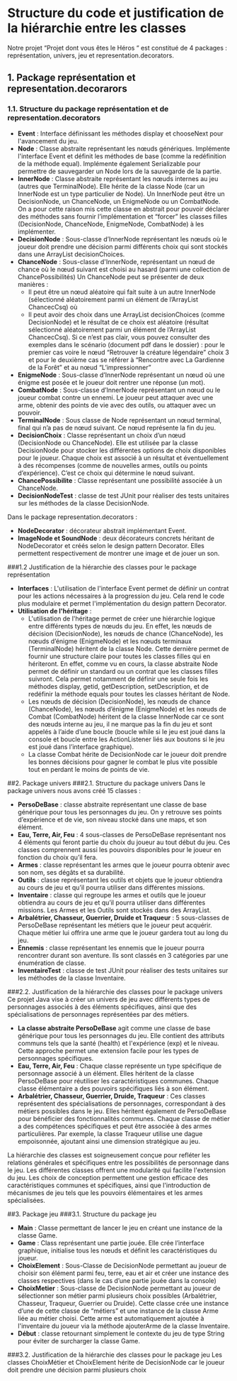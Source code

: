 # Structure du code et justification de la hiérarchie entre les classes
Notre projet “Projet dont vous êtes le Héros “ est constitué de 4 packages : représentation, univers, jeu et representation.decorators.
## 1. Package représentation et representation.decorarors
### 1.1. Structure du package représentation et de representation.decorators
-	**Event** : Interface définissant les méthodes display et chooseNext pour l'avancement du jeu.
-	**Node** : Classe abstraite représentant les nœuds génériques. Implémente l'interface Event et définit les méthodes de base (comme la redéfinition de la méthode equal). Implémente également Serializable pour permettre de sauvegarder un Node lors de la sauvegarde de la partie.
- **InnerNode** : Classe abstraite représentant les nœuds internes au jeu (autres que TerminalNode). Elle hérite de la classe Node (car un InnerNode est un type particulier de Node). Un InnerNode peut être un DecisionNode, un ChanceNode, un EnigmeNode ou un CombatNode. On a pour cette raison mis cette classe en abstrait pour pouvoir déclarer des méthodes sans fournir l’implémentation et “forcer” les classes filles (DecisionNode, ChanceNode, EnigmeNode, CombatNode) à les implémenter.
-	**DecisionNode** : Sous-classe d’InnerNode représentant les nœuds où le joueur doit prendre une décision parmi différents choix qui sont stockés dans une ArrayList decisionChoices.
-	**ChanceNode** : Sous-classe d'InnerNode, représentant un nœud de chance où le nœud suivant est choisi au hasard (parmi une collection de ChancePossibilités) Un ChanceNode peut se présenter de deux manières :
    -	Il peut être un nœud aléatoire qui fait suite à un autre InnerNode (sélectionné aléatoirement parmi un élément de l’ArrayList ChancecCsq) où
    -	Il peut avoir des choix dans une ArrayList decisionChoices (comme DecisionNode) et le résultat de ce choix est aléatoire (résultat sélectionné aléatoirement parmi un élément de l’ArrayList ChancecCsq). Si ce n’est pas clair, vous pouvez consulter des exemples dans le scénario (document pdf dans le dossier) : pour le premier cas voire le nœud “Retrouver la créature légendaire” choix 3 et pour le deuxième cas se référer à “Rencontre avec La Gardienne de la Forêt” et au nœud “L’impressionner”
-	**EnigmeNode** : Sous-classe d’InnerNode représentant un nœud où une énigme est posée et le joueur doit rentrer une réponse (un mot).
-	**CombatNode** : Sous-classe d’InnerNode représentant un nœud ou le joueur combat contre un ennemi. Le joueur peut attaquer avec une arme, obtenir des points de vie avec des outils, ou attaquer avec un pouvoir.
-	**TerminalNode** : Sous classe de Node représentant un nœud terminal, final qui n’a pas de nœud suivant. Ce nœud représente la fin du jeu.
-	**DecisionChoix** : Classe représentant un choix d’un nœud (DecisionNode ou ChanceNode). Elle est utilisée par la classe DecisionNode pour stocker les différentes options de choix disponibles pour le joueur. Chaque choix est associé à un résultat et éventuellement à des récompenses (comme de nouvelles armes, outils ou points d’expérience). C’est ce choix qui détermine le nœud suivant.
-	**ChancePossibilite** : Classe représentant une possibilité associée à un ChanceNode.
-	**DecisionNodeTest** : classe de test JUnit pour réaliser des tests unitaires sur les méthodes de la classe DecisionNode.

Dans le package representation.decorators :
-	**NodeDecorator** : décorateur abstrait implémentant Event.
-	**ImageNode et SoundNode** : deux décorateurs concrets héritant de NodeDecorator et créés selon le design pattern Decorator. Elles permettent respectivement de montrer une image et de jouer un son.

###1.2 Justification de la hiérarchie des classes pour le package représentation
-	**Interfaces** : L'utilisation de l'interface Event permet de définir un contrat pour les actions nécessaires à la progression du jeu. Cela rend le code plus modulaire et permet l'implémentation du design pattern Decorator.
-	**Utilisation de l'héritage** :
      -	L'utilisation de l'héritage permet de créer une hiérarchie logique entre différents types de nœuds du jeu. En effet, les nœuds de décision (DecisionNode), les nœuds de chance (ChanceNode), les nœuds d’énigme (EnigmeNode) et les nœuds terminaux (TerminalNode) héritent de la classe Node. Cette dernière permet de fournir une structure claire pour toutes les classes filles qui en hériteront. En effet, comme vu en cours, la classe abstraite Node permet de définir un standard ou un contrat que les classes filles suivront. Cela permet notamment de définir une seule fois les méthodes display, getid, getDescription, setDescription, et de redéfinir la méthode equals pour toutes les classes héritant de Node.
      - Les nœuds de décision (DecisionNode), les nœuds de chance (ChanceNode), les nœuds d’énigme (EnigmeNode) et les nœuds de Combat (CombatNode) héritent de la classe InnerNode car ce sont des nœuds interne au jeu, il ne marque pas la fin du jeu et sont appelés à l’aide d’une boucle (boucle while si le jeu est joué dans la console et boucle entre les ActionListener liés aux boutons si le jeu est joué dans l’interface graphique).
      - La classe Combat hérite de DecisionNode car le joueur doit prendre les bonnes décisions pour gagner le combat le plus vite possible tout en perdant le moins de points de vie.

##2. Package univers
###2.1. Structure du package univers
Dans le package univers nous avons créé 15 classes :
-	**PersoDeBase** : classe abstraite représentant une classe de base générique pour tous les personnages du jeu. On y retrouve ses points d’expérience et de vie, son niveau stocké dans une maps, et son élément.
-	**Eau, Terre, Air, Feu** : 4 sous-classes de PersoDeBase représentant nos 4 éléments qui feront partie du choix du joueur au tout début du jeu. Ces classes comprennent aussi les pouvoirs disponibles pour le joueur en fonction du choix qu’il fera.
-	**Armes** : classe représentant les armes que le joueur pourra obtenir avec son nom, ses dégâts et sa durabilité.
-	**Outils** : classe représentant les outils et objets que le joueur obtiendra au cours de jeu et qu’il pourra utiliser dans différentes missions.
-	**Inventaire** : classe qui regroupe les armes et outils que le joueur obtiendra au cours de jeu et qu’il pourra utiliser dans différentes missions. Les Armes et les Outils sont stockés dans des ArrayList.
-	**Arbalétrier, Chasseur, Guerrier, Druide et Traqueur** : 5 sous-classes de PersoDeBase représentant les métiers que le joueur peut acquérir. Chaque métier lui offrira une arme que le joueur gardera tout au long du jeu.
-	**Ennemis** : classe représentant les ennemis que le joueur pourra rencontrer durant son aventure. Ils sont classés en 3 catégories par une énumération de classe.
-	**InventaireTest** : classe de test JUnit pour réaliser des tests unitaires sur les méthodes de la classe Inventaire.

###2.2. Justification de la hiérarchie des classes pour le package univers
Ce projet Java vise à créer un univers de jeu avec différents types de personnages associés à des éléments spécifiques, ainsi que des spécialisations de personnages représentées par des métiers.
- **La classe abstraite PersoDeBase** agit comme une classe de base générique pour tous les personnages du jeu. Elle contient des attributs communs tels que la santé (health) et l'expérience (exp) et le niveau. Cette approche permet une extension facile pour les types de personnages spécifiques.
-	**Eau, Terre, Air, Feu** : Chaque classe représente un type spécifique de personnage associé à un élément. Elles héritent de la classe PersoDeBase pour réutiliser les caractéristiques communes. Chaque classe élémentaire a des pouvoirs spécifiques liés à son élément.
-	**Arbalétrier, Chasseur, Guerrier, Druide, Traqueur** : Ces classes représentent des spécialisations de personnages, correspondant à des métiers possibles dans le jeu. Elles héritent également de PersoDeBase pour bénéficier des fonctionnalités communes. Chaque classe de métier a des compétences spécifiques et peut être associée à des armes particulières. Par exemple, la classe Traqueur utilise une dague empoisonnée, ajoutant ainsi une dimension stratégique au jeu.

La hiérarchie des classes est soigneusement conçue pour refléter les relations générales et spécifiques entre les possibilités de personnage dans le jeu. Les différentes classes offrent une modularité qui facilite l'extension du jeu. Les choix de conception permettent une gestion efficace des caractéristiques communes et spécifiques, ainsi que l'introduction de mécanismes de jeu tels que les pouvoirs élémentaires et les armes spécialisées.

##3. Package jeu
###3.1. Structure du package jeu
-	**Main** : Classe permettant de lancer le jeu en créant une instance de la classe Game.
-	**Game** : Class représentant une partie jouée. Elle crée l’interface graphique, initialise tous les nœuds et définit les caractéristiques du joueur.
-	**ChoixElement** : Sous-Classe de DecisionNode permettant au joueur de choisir son élément parmi feu, terre, eau et air et créer une instance des classes respectives (dans le cas d’une partie jouée dans la console)
-	**ChoixMetier** : Sous-classe de DecisionNode permettant au joueur de sélectionner son métier parmi plusieurs choix possibles (Arbalétrier, Chasseur, Traqueur, Guerrier ou Druide). Cette classe crée une instance d’une de cette classe de “métiers” et une instance de la classe Arme liée au métier choisi. Cette arme est automatiquement ajoutée à l'inventaire du joueur via la méthode ajouterArme de la classe Inventaire.
-	**Début** : classe retournant simplement le contexte du jeu de type String pour éviter de surcharger la classe Game.

###3.2. Justification de la hiérarchie des classes pour le package jeu
Les classes ChoixMétier et ChoixElement hérite de DecisionNode car le joueur doit prendre une décision parmi plusieurs choix
